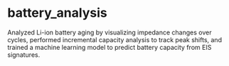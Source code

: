 # battery_analysis
Analyzed Li-ion battery aging by visualizing impedance changes over cycles, performed incremental capacity analysis to track peak shifts, and trained a machine learning model to predict battery capacity from EIS signatures.
